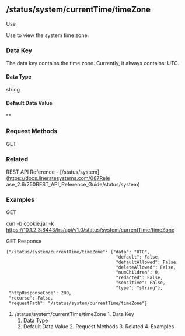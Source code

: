 ## /status/system/currentTime/timeZone

Use

Use to view the system time zone.

### Data Key

The data key contains the time zone. Currently, it always contains: UTC.

#### Data Type

string

#### Default Data Value

""

### Request Methods

GET

### Related

REST API Reference - [/status/system](https://docs.lineratesystems.com/087Rele
ase_2.6/250REST_API_Reference_Guide/status/system)

### Examples

GET

curl -b cookie.jar -k
https://10.1.2.3:8443/lrs/api/v1.0/status/system/currentTime/timeZone

GET Response

    
    
    {"/status/system/currentTime/timeZone": {"data": "UTC",
                                              "default": False,
                                              "defaultAllowed": False,
                                              "deleteAllowed": False,
                                              "numChildren": 0,
                                              "redacted": False,
                                              "sensitive": False,
                                              "type": "string"},
     "httpResponseCode": 200,
     "recurse": False,
     "requestPath": "/status/system/currentTime/timeZone"}
    

  1. /status/system/currentTime/timeZone
    1. Data Key
      1. Data Type
      2. Default Data Value
    2. Request Methods
    3. Related
    4. Examples

